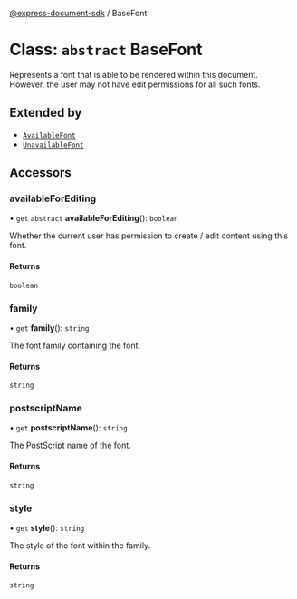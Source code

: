 [@express-document-sdk](../overview.md) / BaseFont

# Class: `abstract` BaseFont

Represents a font that is able to be rendered within this document. However, the user may not have edit permissions for
all such fonts.

## Extended by

-   [`AvailableFont`](available-font.md)
-   [`UnavailableFont`](unavailable-font.md)

## Accessors

### availableForEditing

• `get` `abstract` **availableForEditing**(): `boolean`

Whether the current user has permission to create / edit content using this font.

#### Returns

`boolean`

<HorizontalLine />

### family

• `get` **family**(): `string`

The font family containing the font.

#### Returns

`string`

<HorizontalLine />

### postscriptName

• `get` **postscriptName**(): `string`

The PostScript name of the font.

#### Returns

`string`

<HorizontalLine />

### style

• `get` **style**(): `string`

The style of the font within the family.

#### Returns

`string`
